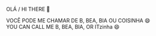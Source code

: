 OLÁ / HI THERE 👋

VOCÊ PODE ME CHAMAR DE B, BEA, BIA OU COISINHA 😄 <br>
YOU CAN CALL ME B, BEA, BIA, OR ITzinha 😄

<!--
**BeaCavalheiro/BeaCavalheiro** is a ✨ _special_ ✨ repository because its `README.md` (this file) appears on your GitHub profile.

Here are some ideas to get you started:

- 🔭 I’m currently working on ...
- 🌱 I’m currently learning ...
- 👯 I’m looking to collaborate on ...
- 🤔 I’m looking for help with ...
- 💬 Ask me about ...
- 📫 How to reach me: ...
- 😄 Pronouns: ...
- ⚡ Fun fact: ...
-->
